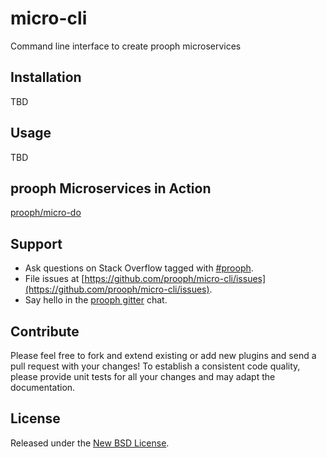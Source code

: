# micro-cli

Command line interface to create prooph microservices

## Installation

TBD

## Usage

TBD

## prooph Microservices in Action

[prooph/micro-do](https://github.com/prooph/micro-do)

## Support

- Ask questions on Stack Overflow tagged with [#prooph](https://stackoverflow.com/questions/tagged/prooph).
- File issues at [https://github.com/prooph/micro-cli/issues](https://github.com/prooph/micro-cli/issues).
- Say hello in the [prooph gitter](https://gitter.im/prooph/improoph) chat.

## Contribute

Please feel free to fork and extend existing or add new plugins and send a pull request with your changes!
To establish a consistent code quality, please provide unit tests for all your changes and may adapt the documentation.

## License

Released under the [New BSD License](LICENSE).
